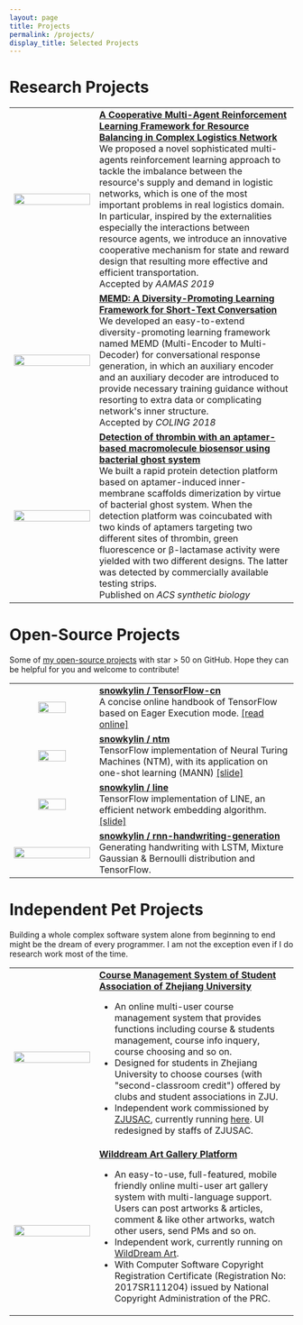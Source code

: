 ```yaml
---
layout: page
title: Projects
permalink: /projects/
display_title: Selected Projects
---
```


# Research Projects

<table width="100%" style="border: 0px; ">
    <tr>
        <td>
            <center><img src="{{site.url}}/assets/publications/marl.png" width="100%"/></center>
        </td>
        <td width="70%">
            <a href="https://arxiv.org/abs/1903.00714" id="ecr-rl"><b>A Cooperative Multi-Agent Reinforcement Learning Framework for Resource Balancing in Complex Logistics Network</b></a><br />
            We proposed a novel sophisticated multi-agents reinforcement learning approach to tackle the imbalance between the resource's supply and demand in logistic networks, which is one of the most important problems in real logistics domain. In particular, inspired by the externalities especially the interactions between resource agents, we introduce an innovative cooperative mechanism for state and reward design that resulting more effective and efficient transportation.<br />
            Accepted by <i>AAMAS 2019</i>
        </td>
    </tr>
    <tr>
        <td>
            <center><img src="{{site.url}}/assets/publications/memd.png" width="100%"/></center>
        </td>
        <td width="70%">
            <a href="http://www.aclweb.org/anthology/C18-1109" id="memd"><b>MEMD: A Diversity-Promoting Learning Framework for Short-Text Conversation</b></a> <br />
            We developed an easy-to-extend diversity-promoting learning framework named MEMD (Multi-Encoder to Multi-Decoder) for conversational response generation, in which an auxiliary encoder and an auxiliary decoder are introduced to provide necessary training guidance without resorting to extra data or complicating network's inner structure. <br />
            Accepted by <i>COLING 2018</i>
        </td>
    </tr>
    <tr>
        <td>
            <center><img src="{{site.url}}/assets/publications/aptamer.jpeg" width="100%"/></center>
        </td>
        <td width="70%">
            <a href="http://pubs.acs.org/doi/abs/10.1021/sb500018f" id="aptamer"><b>Detection of thrombin with an aptamer-based macromolecule biosensor using bacterial ghost system</b></a> <br />
            We built a rapid protein detection platform based on aptamer-induced inner-membrane scaffolds dimerization by virtue of bacterial ghost system. When the detection platform was coincubated with two kinds of aptamers targeting two different sites of thrombin, green fluorescence or β-lactamase activity were yielded with two different designs. The latter was detected by commercially available testing strips.<br />
            Published on <i>ACS synthetic biology</i>
        </td>
    </tr>
</table>

# Open-Source Projects

Some of [my open-source projects](https://github.com/snowkylin) with star > 50 on GitHub. Hope they can be helpful for you and welcome to contribute! 

<table width="100%" style="border: 0px; ">
    <tr>
        <td>
            <center><img src="{{site.url}}/assets/publications/tfhandbook.png" width="60%"/></center>
        </td>
        <td width="70%">
            <a href="https://github.com/snowkylin/TensorFlow-cn" target="_blank"><b>snowkylin / TensorFlow-cn</b></a><br />
            A concise online handbook of TensorFlow based on Eager Execution mode. <a href="https://tf.wiki/" target="_blank">[read online]</a>
        </td>
    </tr>
    <tr>
        <td>
            <center><img src="{{site.url}}/assets/projects/ntm.png" width="60%"/></center>
        </td>
        <td width="70%">
            <a href="https://github.com/snowkylin/ntm" target="_blank"><b>snowkylin / ntm</b></a><br />
            TensorFlow implementation of Neural Turing Machines (NTM), with its application on one-shot learning (MANN) <a href="https://docs.google.com/presentation/d/1FqU7q-vWN9uV7sMRt9It9F_el9nIdqzBfMPm91hJ4B0/edit?usp=sharing" target="_blank">[slide]</a>
        </td>
    </tr>
    <tr>
        <td>
            <center><img src="{{site.url}}/assets/projects/line.png" width="60%"/></center>
        </td>
        <td width="70%">
            <a href="https://github.com/snowkylin/line" target="_blank"><b>snowkylin / line</b></a> <br />
            TensorFlow implementation of LINE, an efficient network embedding algorithm. <a href="https://github.com/snowkylin/line/blob/master/Network_Embedding_with_TensorFlow.pdf" target="_blank">[slide]</a>
        </td>
    </tr>
    <tr>
        <td>
            <center><img src="{{site.url}}/assets/projects/handwriting.png" width="100%"/></center>
        </td>
        <td width="70%">
            <a href="https://github.com/snowkylin/rnn-handwriting-generation" target="_blank"><b>snowkylin / rnn-handwriting-generation</b></a> <br />
            Generating handwriting with LSTM, Mixture Gaussian & Bernoulli distribution and TensorFlow.
        </td>
    </tr>
</table>

# Independent Pet Projects

Building a whole complex software system alone from beginning to end might be the dream of every programmer. I am not the exception even if I do research work most of the time.

<table width="100%" style="border: 0px; ">
    <tr>
        <td>
            <center><img src="{{site.url}}/assets/projects/cms.jpg" width="100%"/></center>
        </td>
        <td width="70%">
            <a href="http://www.zjustjpkc.com/"><b>Course Management System of Student Association of Zhejiang University</b></a>
            <ul>
                <li>An online multi-user course management system that provides functions including course & students management, course info inquery, course choosing and so on.</li>
                <li>Designed  for students in Zhejiang University to choose courses (with "second-classroom credit") offered by clubs and student associations in ZJU.</li>
                <li>Independent work commissioned by <a href="http://www.cde.zju.edu.cn/">ZJUSAC</a>, currently running <a href="http://www.zjustjpkc.com/">here</a>. UI redesigned by staffs of ZJUSAC.</li>
            </ul>
        </td>
    </tr>
    <tr>
        <td>
            <center><img src="{{site.url}}/assets/projects/wilddream.jpg" width="100%"/></center>
        </td>
        <td width="70%">
            <a href="http://www.wilddream.net"><b>Wilddream Art Gallery Platform</b></a> <br />
            <ul>
                <li>An easy-to-use, full-featured, mobile friendly online multi-user art gallery system with multi-language support. Users can post artworks & articles, comment & like other artworks, watch other users, send PMs and so on. <!-- developed by PHP (with ThinkPHP framework), MySQL, HTML, CSS (with Bootstrap), Javascript (with JQuery), etc.--></li> 
                <li>Independent work, currently running on <a href="http://www.wilddream.net">WildDream Art</a>.</li>
                <li>With Computer Software Copyright Registration Certificate (Registration No: 2017SR111204) issued by National Copyright Administration of the PRC.</li>
            </ul>
        </td>
    </tr>
</table>

<!-- - **Course Management System of Student Association of Zhejiang University**
    - An online multi-user course management system that provides functions including course & students management, course info inquery, course choosing and so on.
    - Designed  for students in Zhejiang University to choose courses (with "second-classroom credit") offered by clubs and student associations in ZJU.
    - Independent work commissioned by [ZJUSAC](http://www.cde.zju.edu.cn/), currently running [Here](http://www.zjustjpkc.com/).
- **Wilddream Platform (beta)**
    - An easy-to-use online multi-user art gallery system with multi-language support (including Chinese!), developed by PHP (with ThinkPHP framework), MySQL, HTML, CSS (with Bootstrap), Javascript (with JQuery), etc.
    - Independent work, currently running on [WildDream Art](http://www.wilddream.net).
    - With Computer Software Copyright Registration Certificate (Registration No: 2017SR111204) issued by National Copyright Administration of the PRC. -->